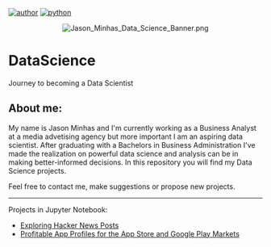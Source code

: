 [![author](https://badgen.net/badge/Author/Jason_Minhas/blue)](https://www.linkedin.com/in/jasonminhas/) [![python](https://badgen.net/badge/Python/3.6+/yellow)](https://www.python.org)

<p align="center">
  <img src="https://raw.githubusercontent.com/JasonMinhas/DataScience/master/Images/Jason_Minhas_Data_Science_Banner.png" alt="Jason_Minhas_Data_Science_Banner.png" border="0" />
</p>

# DataScience
Journey to becoming a Data Scientist
## About me:

My name is Jason Minhas and I'm currently working as a Business Analyst at a media advetising agency but more important I am an aspiring data scientist. After graduating with a Bachelors in Business Administration I've made the realization on powerful data science and analysis can be in making better-informed decisions.  In this repository you will find my Data Science projects.

Feel free to contact me, make suggestions or propose new projects.

***

Projects in Jupyter Notebook:

* [Exploring Hacker News Posts](sdfsd)
* [Profitable App Profiles for the App Store and Google Play Markets](https://github.com/JasonMinhas/DataScience/blob/master/Profitable%20App%20Profiles%20for%20the%20App%20Store%20and%20Google%20Play%20Markets/Profitable%20App%20Profiles%20for%20the%20App%20Store%20and%20Google%20Play%20Store.ipynb)

